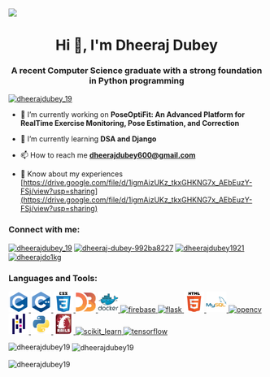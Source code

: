 <img align="center" src="https://as1.ftcdn.net/v2/jpg/03/04/68/52/1000_F_304685223_ttVGVAkC5JlfgEOTO8KYbN4tjnRqM715.jpg" length="400px" width="3000px" >

<h1 align="center">Hi 👋, I'm Dheeraj Dubey</h1>
<h3 align="center">A recent Computer Science graduate with a strong foundation in Python programming</h3>



<p align="left"> <a href="https://twitter.com/dheerajdubey_19" target="blank"><img src="https://img.shields.io/twitter/follow/dheerajdubey_19?logo=twitter&style=for-the-badge" alt="dheerajdubey_19" /></a> </p>

- 🔭 I’m currently working on **PoseOptiFit: An Advanced Platform for RealTime Exercise Monitoring, Pose Estimation,
and Correction**

- 🌱 I’m currently learning **DSA and Django**

- 📫 How to reach me **dheerajdubey600@gmail.com**

- 📄 Know about my experiences [https://drive.google.com/file/d/1igmAizUKz_tkxGHKNG7x_AEbEuzY-FSj/view?usp=sharing](https://drive.google.com/file/d/1igmAizUKz_tkxGHKNG7x_AEbEuzY-FSj/view?usp=sharing)

<h3 align="left">Connect with me:</h3>
<p align="left">
<a href="https://twitter.com/dheerajdubey_19" target="blank"><img align="center" src="https://raw.githubusercontent.com/rahuldkjain/github-profile-readme-generator/master/src/images/icons/Social/twitter.svg" alt="dheerajdubey_19" height="30" width="40" /></a>
<a href="https://linkedin.com/in/dheeraj-dubey-992ba8227" target="blank"><img align="center" src="https://raw.githubusercontent.com/rahuldkjain/github-profile-readme-generator/master/src/images/icons/Social/linked-in-alt.svg" alt="dheeraj-dubey-992ba8227" height="30" width="40" /></a>
<a href="https://instagram.com/dheerajdubey1921" target="blank"><img align="center" src="https://raw.githubusercontent.com/rahuldkjain/github-profile-readme-generator/master/src/images/icons/Social/instagram.svg" alt="dheerajdubey1921" height="30" width="40" /></a>
<a href="https://auth.geeksforgeeks.org/user/dheerajdo1kg" target="blank"><img align="center" src="https://raw.githubusercontent.com/rahuldkjain/github-profile-readme-generator/master/src/images/icons/Social/geeks-for-geeks.svg" alt="dheerajdo1kg" height="30" width="40" /></a>
</p>

<h3 align="left">Languages and Tools:</h3>
<p align="left"> <a href="https://www.cprogramming.com/" target="_blank" rel="noreferrer"> <img src="https://raw.githubusercontent.com/devicons/devicon/master/icons/c/c-original.svg" alt="c" width="40" height="40"/> </a> <a href="https://www.w3schools.com/cpp/" target="_blank" rel="noreferrer"> <img src="https://raw.githubusercontent.com/devicons/devicon/master/icons/cplusplus/cplusplus-original.svg" alt="cplusplus" width="40" height="40"/> </a> <a href="https://www.w3schools.com/css/" target="_blank" rel="noreferrer"> <img src="https://raw.githubusercontent.com/devicons/devicon/master/icons/css3/css3-original-wordmark.svg" alt="css3" width="40" height="40"/> </a> <a href="https://d3js.org/" target="_blank" rel="noreferrer"> <img src="https://raw.githubusercontent.com/devicons/devicon/master/icons/d3js/d3js-original.svg" alt="d3js" width="40" height="40"/> </a> <a href="https://www.docker.com/" target="_blank" rel="noreferrer"> <img src="https://raw.githubusercontent.com/devicons/devicon/master/icons/docker/docker-original-wordmark.svg" alt="docker" width="40" height="40"/> </a> <a href="https://firebase.google.com/" target="_blank" rel="noreferrer"> <img src="https://www.vectorlogo.zone/logos/firebase/firebase-icon.svg" alt="firebase" width="40" height="40"/> </a> <a href="https://flask.palletsprojects.com/" target="_blank" rel="noreferrer"> <img src="https://www.vectorlogo.zone/logos/pocoo_flask/pocoo_flask-icon.svg" alt="flask" width="40" height="40"/> </a> <a href="https://www.w3.org/html/" target="_blank" rel="noreferrer"> <img src="https://raw.githubusercontent.com/devicons/devicon/master/icons/html5/html5-original-wordmark.svg" alt="html5" width="40" height="40"/> </a> <a href="https://www.mysql.com/" target="_blank" rel="noreferrer"> <img src="https://raw.githubusercontent.com/devicons/devicon/master/icons/mysql/mysql-original-wordmark.svg" alt="mysql" width="40" height="40"/> </a> <a href="https://opencv.org/" target="_blank" rel="noreferrer"> <img src="https://www.vectorlogo.zone/logos/opencv/opencv-icon.svg" alt="opencv" width="40" height="40"/> </a> <a href="https://pandas.pydata.org/" target="_blank" rel="noreferrer"> <img src="https://raw.githubusercontent.com/devicons/devicon/2ae2a900d2f041da66e950e4d48052658d850630/icons/pandas/pandas-original.svg" alt="pandas" width="40" height="40"/> </a> <a href="https://www.python.org" target="_blank" rel="noreferrer"> <img src="https://raw.githubusercontent.com/devicons/devicon/master/icons/python/python-original.svg" alt="python" width="40" height="40"/> </a> <a href="https://rubyonrails.org" target="_blank" rel="noreferrer"> <img src="https://raw.githubusercontent.com/devicons/devicon/master/icons/rails/rails-original-wordmark.svg" alt="rails" width="40" height="40"/> </a> <a href="https://scikit-learn.org/" target="_blank" rel="noreferrer"> <img src="https://upload.wikimedia.org/wikipedia/commons/0/05/Scikit_learn_logo_small.svg" alt="scikit_learn" width="40" height="40"/> </a> <a href="https://www.tensorflow.org" target="_blank" rel="noreferrer"> <img src="https://www.vectorlogo.zone/logos/tensorflow/tensorflow-icon.svg" alt="tensorflow" width="40" height="40"/> </a> </p>

<p><img align="left" src="https://github-readme-stats.vercel.app/api/top-langs?username=dheerajdubey19&show_icons=true&locale=en&layout=compact" alt="dheerajdubey19" /></p>

<p>&nbsp;<img align="center" src="https://github-readme-stats.vercel.app/api?username=dheerajdubey19&show_icons=true&locale=en" alt="dheerajdubey19" /></p>

<p><img align="center" src="https://github-readme-streak-stats.herokuapp.com/?user=dheerajdubey19&" alt="dheerajdubey19" /></p>
